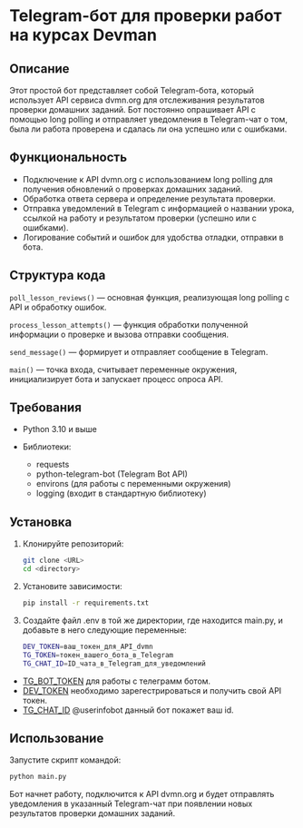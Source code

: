 # Telegram-бот для проверки работ на курсах Devman


## Описание
Этот простой бот представляет собой Telegram-бота, который использует API сервиса dvmn.org для отслеживания результатов проверки домашних заданий. Бот постоянно опрашивает API с помощью long polling и отправляет уведомления в Telegram-чат о том, была ли работа проверена и сдалась ли она успешно или с ошибками.


## Функциональность
- Подключение к API dvmn.org с использованием long polling для получения обновлений о проверках домашних заданий.
- Обработка ответа сервера и определение результата проверки.
- Отправка уведомлений в Telegram с информацией о названии урока, ссылкой на работу и результатом проверки (успешно или с ошибками).
- Логирование событий и ошибок для удобства отладки, отправки в бота.


## Структура кода
`poll_lesson_reviews()` — основная функция, реализующая long polling с API и обработку ошибок.

`process_lesson_attempts()` — функция обработки полученной информации о проверке и вызова отправки сообщения.

`send_message()` — формирует и отправляет сообщение в Telegram.

`main()` — точка входа, считывает переменные окружения, инициализирует бота и запускает процесс опроса API.


## Требования
- Python 3.10 и выше

- Библиотеки:
    - requests
    - python-telegram-bot (Telegram Bot API)
    - environs (для работы с переменными окружения)
    - logging (входит в стандартную библиотеку)


## Установка
1. Клонируйте репозиторий:
   ```bash
   git clone <URL>
   cd <directory>
   ```
2. Установите зависимости:
    ```bash
    pip install -r requirements.txt
    ```


3. Создайте файл .env в той же директории, где находится main.py, и добавьте в него следующие переменные:

    ```bash 
    DEV_TOKEN=ваш_токен_для_API_dvmn
    TG_TOKEN=токен_вашего_бота_в_Telegram
    TG_CHAT_ID=ID_чата_в_Telegram_для_уведомлений
    ```
    
- [TG_BOT_TOKEN](https://core.telegram.org/bots/tutorial#obtain-your-bot-token) для работы с телеграмм ботом.
- [DEV_TOKEN](https://dvmn.org/) необходимо зарегестрироваться и получить свой API токен.
- [TG_CHAT_ID]() @userinfobot данный бот покажет ваш id.

## Использование
Запустите скрипт командой:

```bash
python main.py
```


Бот начнет работу, подключится к API dvmn.org и будет отправлять уведомления в указанный Telegram-чат при появлении новых результатов проверки домашних заданий.
